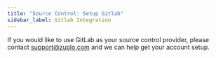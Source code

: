 ```yaml
---
title: "Source Control: Setup Gitlab"
sidebar_label: Gitlab Integration
---
```


If you would like to use GitLab as your source control provider, please contact
[support@zuplo.com](mailto:support@zuplo.com) and we can help get your account
setup.
